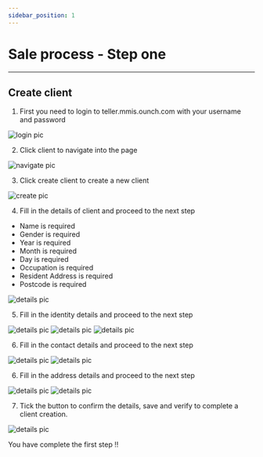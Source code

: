 ```yaml
---
sidebar_position: 1
---
```


# Sale process - Step one

---

## Create client

1. First you need to login to teller.mmis.ounch.com with your username and password

![login pic](../../static/img/instruction/login.png)

2. Click client to navigate into the page

![navigate pic](../../static/img/instruction/client-navigate.png)

3. Click create client to create a new client

![create pic](../../static/img/instruction/client-create.png)

4. Fill in the details of client and proceed to the next step
- Name is required
- Gender is required
- Year is required
- Month is required
- Day is required
- Occupation is required
- Resident Address is required
- Postcode is required

![details pic](../../static/img/instruction/client-detail.png)

5. Fill in the identity details and proceed to the next step

![details pic](../../static/img/instruction/client-identity.png)
![details pic](../../static/img/instruction/client-identity2.png)
![details pic](../../static/img/instruction/client-identity3.png)

6. Fill in the contact details and proceed to the next step

![details pic](../../static/img/instruction/client-contact.png)
![details pic](../../static/img/instruction/client-contact2.png)

6. Fill in the address details and proceed to the next step

![details pic](../../static/img/instruction/client-address.png)
![details pic](../../static/img/instruction/client-address2.png)

7. Tick the button to confirm the details, save and verify to complete a client creation.

![details pic](../../static/img/instruction/client-complete.png)

You have complete the first step !! 